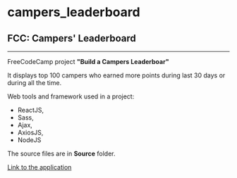 # campers_leaderboard  
## FCC: Campers' Leaderboard  
---  
FreeCodeCamp project **"Build a Campers Leaderboar"**  

It displays top 100 campers who earned more points during last 30 days or 
during all the time.  

Web tools and framework used in a project:
* ReactJS,
* Sass,
* Ajax,
* AxiosJS,
* NodeJS

The source files are in **Source** folder.

[Link to the application](https://serene-ocean-19499.herokuapp.com/)


